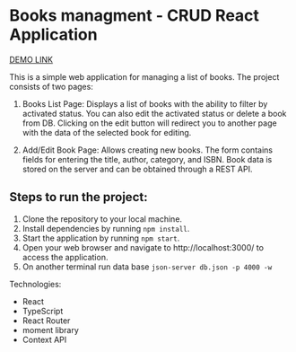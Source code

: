 # Books managment - CRUD React Application

[DEMO LINK](https://Malva37.github.io/books-management)

This is a simple web application for managing a list of books. The project consists of two pages:

1. Books List Page: Displays a list of books with the ability to filter by activated status. You can also edit the activated status or delete a book from DB. Clicking on the edit button will redirect you to another page with the data of the selected book for editing.

2. Add/Edit Book Page: Allows creating new books. The form contains fields for entering the title, author, category, and ISBN. Book data is stored on the server and can be obtained through a REST API.

## Steps to run the project:

1. Clone the repository to your local machine.
2. Install dependencies by running `npm install`.
3. Start the application by running `npm start`.
4. Open your web browser and navigate to http://localhost:3000/ to access the application.
5. On another terminal run data base `json-server db.json -p 4000 -w`

Technologies:
 - React
 - TypeScript
 - React Router
 - moment library
 - Context API

